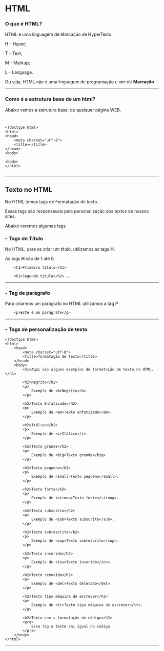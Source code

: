 # HTML

### O que é HTML?

HTML é uma linguagem de Marcação de HyperTexto

H - Hyper;

T - Text;

M - Markup;

L - Language.

Ou seja, HTML não é uma linguagem de programação e sim de **Marcação**

***

### Como é a estrutura base de um html?

Abaixo vemos a estrutura base, de qualquer página WEB.

```


<!doctype html>
<html>
<head>
	<meta charset="utf-8">
	<title></title>
</head>
<body>

<body>
</html>


```

***

## Texto no HTML

No HTML temos tags de Formatação de texto. 

Essas tags são responsáveis pela personalização dos textos de nossos sites.

Abaixo veremos algumas tags



### - Tags de Título

No HTML, para se criar um título, utilizamos as tags **H**.

As tags **H** vão de 1 até 6.

```
	<h1>Primeiro título</h1>

	<h2>Segundo título</h2>...
```

***

### - Tag de parágrafo

Para criarmos um parágrafo no HTML utilizamos a tag P

```
	<p>Este é um parágrafo</p>
```

***

### - Tags de personalização de texto

```
<!doctype html>
<html>
    <head>
        <meta charset="utf-8">
        <title>formatação de texto</title>
    </head>
    <body>
        <h1>Aqui vão alguns exemplos de formatação de texto no HTML.</h1>

        <h2>Negrito</h2>
        <p>
            Exemplo de <b>Negrito</b>.
        </p>
        
        <h2>Texto Enfatizado</h2>
        <p>
            Exemplo de <em>Texto enfatizado</em>.
        </p>
        
        <h2>Itálico</h2>            
        <p>
            Exemplo de <i>Itálico</i>.
        </p>
            
        <h2>Texto grande</h2>
        <p>
            Exemplo de <big>Texto grande</big>
        </p>

        <h2>Texto pequeno</h2>
        <p>
            Exemplo de <small>Texto pequeno</small>.
        </p>

        <h2>Texto forte</h2>
        <p>
            Exemplo de <strong>Texto forte</strong>.
        </p>

        <h2>Texto subscrito</h2>
        <p>
            Exemplo de <sub>Texto subscrito</sub>.
        </p>

        <h2>Texto sobrescrito</h2>
        <p>
            Exemplo de <sup>Texto sobrescrito</sup>.
        </p>

        <h2>Texto inserido</h2>
        <p>
            Exemplo de <ins>Texto inserido</ins>.
        </p>

        <h2>Texto removido</h2>
        <p>
            Exemplo de <del>Texto deletado</del>.
        </p>

        <h2>Texto tipo máquina de escrever</h2>
        <p>
            Exemplo de <tt>Texto tipo máquina de escrever</tt>.
        </p>

        <h2>Texto com a formatação do código</h2>
        <pre>
            Essa tag o texto sai igual no código
        </pre>
    </body>
</html>
```

***
